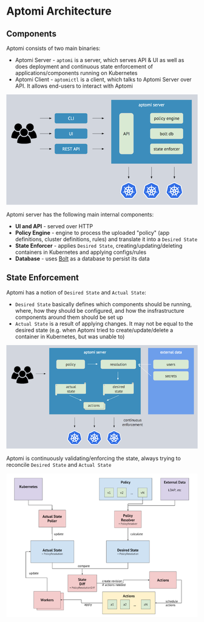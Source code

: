 # Aptomi Architecture

## Components
Aptomi consists of two main binaries:
* Aptomi Server - `aptomi` is a server, which serves API & UI as well as does deployment and continuous state enforcement of applications/components running on Kubernetes
* Aptomi Client - `aptomictl` is a client, which talks to Aptomi Server over API. It allows end-users to interact with Aptomi 

![Aptomi Components](../images/aptomi-components.png) 

Aptomi server has the following main internal components:
* **UI and API** - served over HTTP
* **Policy Engine** - engine to process the uploaded "policy" (app definitions, cluster definitions, rules) and translate it into a `Desired State`
* **State Enforcer** - applies `Desired State`, creating/updating/deleting containers in Kubernetes and applying configs/rules
* **Database** - uses [Bolt](https://github.com/boltdb/bolt) as a database to persist its data

## State Enforcement
Aptomi has a notion of `Desired State` and `Actual State`:
* `Desired State` basically defines which components should be running, where, how they should be configured, and how the insfrastructure components around them should be set up
* `Actual State` is a result of applying changes. It may not be equal to the desired state (e.g. when Aptomi tried to create/update/delete a container in Kubernetes, but was unable to)

![Aptomi Enforcement](../images/aptomi-enforcement.png)

Aptomi is continuously validating/enforcing the state, always trying to reconcile `Desired State` and `Actual State` 

![Aptomi Engine Architecture](../images/aptomi-engine-architecture.png)

